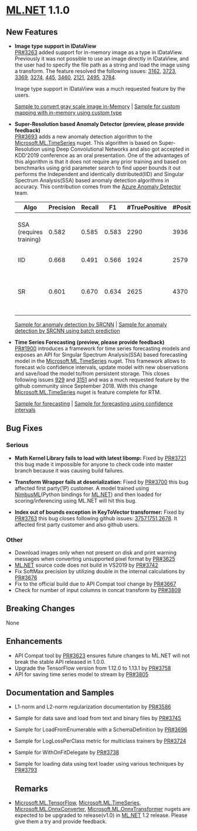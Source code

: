 # [ML.NET](http://dot.net/ml) 1.1.0 
## **New Features**
- **Image type support in IDataView**  
   [PR#3263](https://github.com/dotnet/machinelearning/pull/3263) added support
  for in-memory image as a type in IDataView. Previously it was not possible to
  use an image directly in IDataView, and the user had to specify the file path
  as a string and load the image using a transform. The feature resolved the
  following issues:
  [3162](https://github.com/dotnet/machinelearning/issues/3162),
  [3723](https://github.com/dotnet/machinelearning/issues/3723),
  [3369](https://github.com/dotnet/machinelearning/issues/3369),
  [3274](https://github.com/dotnet/machinelearning/issues/3274),
  [445](https://github.com/dotnet/machinelearning/issues/445),
  [3460](https://github.com/dotnet/machinelearning/issues/3460),
  [2121](https://github.com/dotnet/machinelearning/issues/2121),
  [2495](https://github.com/dotnet/machinelearning/issues/2495),
  [3784](https://github.com/dotnet/machinelearning/issues/3784).  

  Image type support in IDataView was a much requested feature by the users.  

    [Sample to convert gray scale image
    in-Memory](https://github.com/dotnet/machinelearning/blob/02a857a7646188fec2d1cba5e187a6c9d0838e23/docs/samples/Microsoft.ML.Samples/Dynamic/Transforms/ImageAnalytics/ConvertToGrayScaleInMemory.cs)
    | [Sample for custom mapping with in-memory using custom
    type](https://github.com/dotnet/machinelearning/blob/02a857a7646188fec2d1cba5e187a6c9d0838e23/docs/samples/Microsoft.ML.Samples/Dynamic/Transforms/CustomMappingWithInMemoryCustomType.cs)

- **Super-Resolution based Anomaly Detector (preview, please provide feedback)**  
   [PR#3693](https://github.com/dotnet/machinelearning/pull/3693) adds a new
   anomaly detection algorithm to the
   [Microsoft.ML.TimeSeries](https://www.nuget.org/packages/Microsoft.ML.TimeSeries/)
   nuget. This algorithm is based on Super-Resolution using Deep Convolutional
   Networks and also got accepted in KDD'2019 conference as an oral
   presentation. One of the advantages of this algorithm is that it does not
   require any prior training and based on benchmarks using grid parameter
   search to find upper bounds it out performs the Independent and identically
   distributed(IID) and Singular Spectrum Analysis(SSA) based anomaly detection
   algorithms in accuracy. This contribution comes from the [Azure Anomaly
   Detector](https://azure.microsoft.com/en-us/services/cognitive-services/anomaly-detector/)
   team.

    Algo | Precision | Recall | F1 | #TruePositive | #Positives | #Anomalies | Fine tuned   parameters
    -- | -- | -- | -- | -- | -- | -- | --
    SSA (requires training) | 0.582 | 0.585 | 0.583 | 2290 | 3936 | 3915 | Confidence=99,   PValueHistoryLength=32, Season=11, and use half the data of each series to do   the training.
    IID | 0.668 | 0.491 | 0.566 | 1924 | 2579 | 3915 | Confidence=99,   PValueHistoryLength=56
    SR | 0.601 | 0.670 | 0.634 | 2625 | 4370 | 3915 | WindowSize=64,   BackAddWindowSize=5, LookaheadWindowSize=5, AveragingWindowSize=3,   JudgementWindowSize=64, Threshold=0.45

    [Sample for anomaly detection by
    SRCNN](https://github.com/dotnet/machinelearning/blob/master/docs/samples/Microsoft.ML.Samples/Dynamic/Transforms/TimeSeries/DetectAnomalyBySrCnn.cs)
    | [Sample for anomaly detection by SRCNN using batch
    prediction](https://github.com/dotnet/machinelearning/blob/master/docs/samples/Microsoft.ML.Samples/Dynamic/Transforms/TimeSeries/DetectAnomalyBySrCnnBatchPrediction.cs)

- **Time Series Forecasting (preview, please provide feedback)**  
   [PR#1900](https://github.com/dotnet/machinelearning/pull/1900) introduces a
   framework for time series forecasting models and exposes an API for Singular
   Spectrum Analysis(SSA) based forecasting model in the
   [Microsoft.ML.TimeSeries](https://www.nuget.org/packages/Microsoft.ML.TimeSeries/)
   nuget. This framework allows to forecast w/o confidence intervals, update
   model with new observations and save/load the model to/from persistent
   storage. This closes following issues
   [929](https://github.com/dotnet/machinelearning/issues/929) and
   [3151](https://github.com/dotnet/machinelearning/issues/3151) and was a much
   requested feature by the github community since September 2018. With this
   change
   [Microsoft.ML.TimeSeries](https://www.nuget.org/packages/Microsoft.ML.TimeSeries/)
   nuget is feature complete for RTM.  

    [Sample for
    forecasting](https://github.com/dotnet/machinelearning/blob/master/docs/samples/Microsoft.ML.Samples/Dynamic/Transforms/TimeSeries/Forecasting.cs)
    | [Sample for forecasting using confidence
    intervals](https://github.com/dotnet/machinelearning/blob/master/docs/samples/Microsoft.ML.Samples/Dynamic/Transforms/TimeSeries/ForecastingWithConfidenceInterval.cs)

## **Bug Fixes**
### Serious
- **Math Kernel Library fails to load with latest libomp:** Fixed by
  [PR#3721](https://github.com/dotnet/machinelearning/pull/3721) this bug made
  it impossible for anyone to check code into master branch because it was
  causing build failures.

- **Transform Wrapper fails at deserialization:** Fixed by
  [PR#3700](https://github.com/dotnet/machinelearning/pull/3700) this bug
  affected first party(1P) customer. A model trained using
  [NimbusML](https://github.com/microsoft/NimbusML)(Python bindings for
  [ML.NET](http://dot.net/ml)) and then loaded for scoring/inferencing using
  ML.NET will hit this bug. 

- **Index out of bounds exception in KeyToVector transformer:** Fixed by
  [PR#3763](https://github.com/dotnet/machinelearning/pull/3763) this bug closes
  following github issues:
  [3757](https://github.com/dotnet/machinelearning/issues/3757),[1751](https://github.com/dotnet/machinelearning/issues/1751),[2678](https://github.com/dotnet/machinelearning/issues/2678).
  It affected first party customer and also github users. 

### Other
- Download images only when not present on disk and print warning messages when
  converting unsupported pixel format by
  [PR#3625](https://github.com/dotnet/machinelearning/pull/3625)
- [ML.NET](http://dot.net/ml) source code does not build in VS2019 by
  [PR#3742](https://github.com/dotnet/machinelearning/pull/3742)
- Fix SoftMax precision by utilizing double in the internal calculations by
  [PR#3676](https://github.com/dotnet/machinelearning/pull/3676)
- Fix to the official build due to API Compat tool change by
  [PR#3667](https://github.com/dotnet/machinelearning/pull/3667)
- Check for number of input columns in concat transform by
  [PR#3809](https://github.com/dotnet/machinelearning/pull/3809)

## **Breaking Changes**
None

## **Enhancements**
- API Compat tool by
  [PR#3623](https://github.com/dotnet/machinelearning/pull/3623) ensures future
  changes to ML.NET will not break the stable API released in 1.0.0.
- Upgrade the TensorFlow version from 1.12.0 to 1.13.1 by
  [PR#3758](https://github.com/dotnet/machinelearning/pull/3758)
- API for saving time series model to stream by
  [PR#3805](https://github.com/dotnet/machinelearning/pull/3805)

## **Documentation and Samples**
- L1-norm and L2-norm regularization documentation by
  [PR#3586](https://github.com/dotnet/machinelearning/pull/3586)
- Sample for data save and load from text and binary files by
  [PR#3745](https://github.com/dotnet/machinelearning/pull/3745)
- Sample for LoadFromEnumerable with a SchemaDefinition by
  [PR#3696](https://github.com/dotnet/machinelearning/pull/3696)
- Sample for LogLossPerClass metric for multiclass trainers by
  [PR#3724](https://github.com/dotnet/machinelearning/pull/3724)
- Sample for WithOnFitDelegate by
  [PR#3738](https://github.com/dotnet/machinelearning/pull/3738)
- Sample for loading data using text loader using various techniques by
  [PR#3793](https://github.com/dotnet/machinelearning/pull/3793)  

  ## **Remarks**
- [Microsoft.ML.TensorFlow](https://www.nuget.org/packages/Microsoft.ML.TensorFlow/),
  [Microsoft.ML.TimeSeries](https://www.nuget.org/packages/Microsoft.ML.TimeSeries/),
  [Microsoft.ML.OnnxConverter](https://www.nuget.org/packages/Microsoft.ML.OnnxConverter/),
  [Microsoft.ML.OnnxTransformer](https://www.nuget.org/packages/Microsoft.ML.OnnxTransformer)
  nugets are expected to be upgraded to release(v1.0) in
  [ML.NET](http://dot.net/ml) 1.2 release. Please give them a try and provide
  feedback.